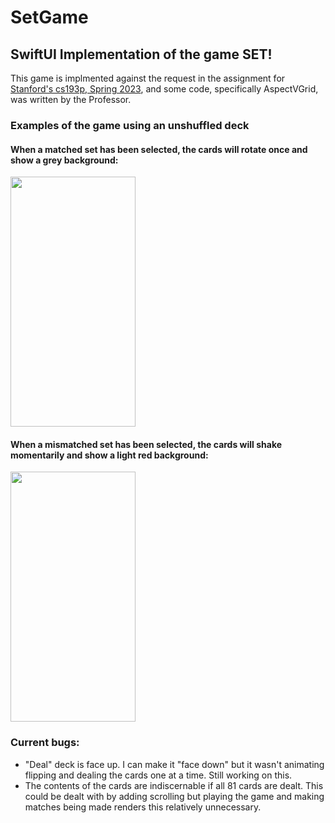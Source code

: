 # SetGame
## SwiftUI Implementation of the game SET!

This game is implmented against the request in the assignment for [Stanford's cs193p, Spring 2023](https://cs193p.sites.stanford.edu/2023), and some code, specifically AspectVGrid, was written by the Professor.

### Examples of the game using an unshuffled deck

#### When a matched set has been selected, the cards will rotate once and show a grey background:

<img src="https://github.com/theonlygnome/SetGame/assets/95313083/54ec1fb4-9d0c-458a-b3bb-701429df4e97" width="200" height="400">

#### When a mismatched set has been selected, the cards will shake momentarily and show a light red background:

<img src="https://github.com/theonlygnome/SetGame/assets/95313083/da580140-a42c-4802-9f29-9b16cb1c90e6" width="200" height="400">

### Current bugs:
* "Deal" deck is face up.  I can make it "face down" but it wasn't animating flipping and dealing the cards one at a time.  Still working on this.
* The contents of the cards are indiscernable if all 81 cards are dealt.  This could be dealt with by adding scrolling but playing the game and making matches being made renders this relatively unnecessary. 


